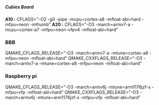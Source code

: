 
##### Cubies Board 
**A10 :**
 CFLAGS="-O2 -g0 -pipe -mcpu=cortex-a8 -mfloat-abi=hard -mfpu=neon -mthumb"
**A20 :**
 CFLAGS="-O3 -march=armv7-a -mcpu=cortex-a7 -mfpu=neon-vfpv4 -mfloat-abi=hard"
### BBB 
QMAKE_CFLAGS_RELEASE="-O3 -march=armv7-a -mtune=cortex-a8 -mfpu=neon -mfloat-abi=hard"
QMAKE_CXXFLAGS_RELEASE="-O3 -march=armv7-a -mtune=cortex-a8 -mfpu=neon -mfloat-abi=hard"
### Raspberry pi
QMAKE_CFLAGS_RELEASE="-O3 -march=armv6j -mtune=arm1176jzf-s -mfpu=vfp -mfloat-abi=hard"
QMAKE_CXXFLAGS_RELEASE="-O3 -march=armv6j -mtune=arm1176jzf-s -mfpu=vfp -mfloat-abi=hard"
